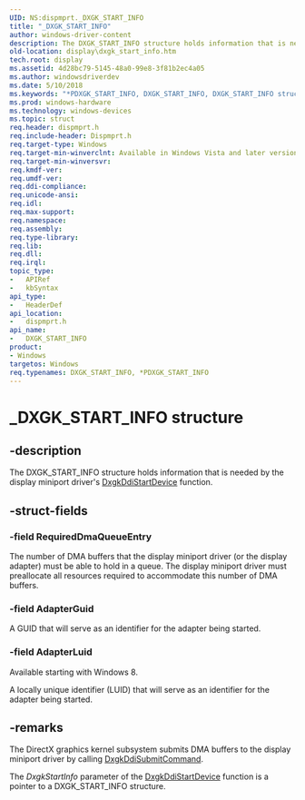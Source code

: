 ```yaml
---
UID: NS:dispmprt._DXGK_START_INFO
title: "_DXGK_START_INFO"
author: windows-driver-content
description: The DXGK_START_INFO structure holds information that is needed by the display miniport driver's DxgkDdiStartDevice function.
old-location: display\dxgk_start_info.htm
tech.root: display
ms.assetid: 4d28bc79-5145-48a0-99e8-3f81b2ec4a05
ms.author: windowsdriverdev
ms.date: 5/10/2018
ms.keywords: "*PDXGK_START_INFO, DXGK_START_INFO, DXGK_START_INFO structure [Display Devices], DmStructs_c2f6faad-cd05-43ea-ab58-b296bc130e09.xml, PDXGK_START_INFO, PDXGK_START_INFO structure pointer [Display Devices], _DXGK_START_INFO, display.dxgk_start_info, dispmprt/DXGK_START_INFO, dispmprt/PDXGK_START_INFO"
ms.prod: windows-hardware
ms.technology: windows-devices
ms.topic: struct
req.header: dispmprt.h
req.include-header: Dispmprt.h
req.target-type: Windows
req.target-min-winverclnt: Available in Windows Vista and later versions of the Windows operating systems.
req.target-min-winversvr: 
req.kmdf-ver: 
req.umdf-ver: 
req.ddi-compliance: 
req.unicode-ansi: 
req.idl: 
req.max-support: 
req.namespace: 
req.assembly: 
req.type-library: 
req.lib: 
req.dll: 
req.irql: 
topic_type:
-	APIRef
-	kbSyntax
api_type:
-	HeaderDef
api_location:
-	dispmprt.h
api_name:
-	DXGK_START_INFO
product:
- Windows
targetos: Windows
req.typenames: DXGK_START_INFO, *PDXGK_START_INFO
---
```


# _DXGK_START_INFO structure


## -description


The DXGK_START_INFO structure holds information that is needed by the display miniport driver's <a href="https://msdn.microsoft.com/ffacbb39-2581-4207-841d-28ce57fbc64d">DxgkDdiStartDevice</a> function.


## -struct-fields




### -field RequiredDmaQueueEntry

The number of DMA buffers that the display miniport driver (or the display adapter) must be able to hold in a queue. The display miniport driver must preallocate all resources required to accommodate this number of DMA buffers. 


### -field AdapterGuid

A GUID that will serve as an identifier for the adapter being started.


### -field AdapterLuid

Available starting with Windows 8.

A locally unique identifier (LUID) that will serve as an identifier for the adapter being started.


## -remarks



The DirectX graphics kernel subsystem submits DMA buffers to the display miniport driver by calling <a href="https://msdn.microsoft.com/de1925ab-e444-4cf6-acd9-8fdab26afcec">DxgkDdiSubmitCommand</a>.

The <i>DxgkStartInfo</i> parameter of the <a href="https://msdn.microsoft.com/ffacbb39-2581-4207-841d-28ce57fbc64d">DxgkDdiStartDevice</a> function is a pointer to a DXGK_START_INFO structure. 



